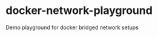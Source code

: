 docker-network-playground
=========================

Demo playground for docker bridged network setups
